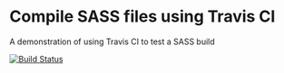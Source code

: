# Compile SASS files using Travis CI
A demonstration of using Travis CI to test a SASS build

[![Build Status](https://travis-ci.org/kv96/travis-ci-sass-compile.svg?branch=master)](https://travis-ci.org/kv96/travis-ci-sass-compile)
